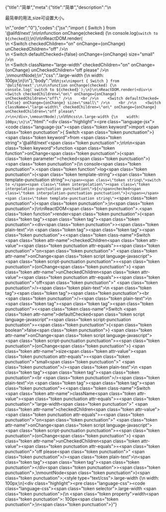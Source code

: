 {"title":"简单","meta":{"title":"简单","description":"\n<p>最简单的用法,size可设置大小。</p>\n","order":"0"},"codes":{"jsx":"import { Switch } from '@alifd/next';\n\n\nfunction onChange(checked) {\n    console.log(`switch to ${checked}`);\n}\n\nReactDOM.render(<div>\n    <Switch checkedChildren=\"on\" onChange={onChange} unCheckedChildren=\"off\" />\n    <br />\n    <Switch defaultChecked={false} onChange={onChange} size=\"small\" />\n    <br />\n    <Switch className=\"large-width\" checkedChildren=\"on\" onChange={onChange} unCheckedChildren=\"off please\" />\n</div>,\nmountNode);\n","css":".large-width {\n    width: 100px;\n}\n"},"body":"\n\n````jsx\nimport { Switch } from '@alifd/next';\n\n\nfunction onChange(checked) {\n    console.log(`switch to ${checked}`);\n}\n\nReactDOM.render(<div>\n    <Switch checkedChildren=\"on\" onChange={onChange} unCheckedChildren=\"off\" />\n    <br />\n    <Switch defaultChecked={false} onChange={onChange} size=\"small\" />\n    <br />\n    <Switch className=\"large-width\" checkedChildren=\"on\" onChange={onChange} unCheckedChildren=\"off please\" />\n</div>,\nmountNode);\n````\n\n````css\n.large-width {\n    width: 100px;\n}\n````","html":"<script>(function(){\"use strict\";\n\nvar _next = require(\"@alifd/next\");\n\nfunction onChange(checked) {\n    console.log(\"switch to \" + checked);\n}\n\nReactDOM.render(React.createElement(\n    \"div\",\n    null,\n    React.createElement(_next.Switch, { checkedChildren: \"on\", onChange: onChange, unCheckedChildren: \"off\" }),\n    React.createElement(\"br\", null),\n    React.createElement(_next.Switch, { defaultChecked: false, onChange: onChange, size: \"small\" }),\n    React.createElement(\"br\", null),\n    React.createElement(_next.Switch, { className: \"large-width\", checkedChildren: \"on\", onChange: onChange, unCheckedChildren: \"off please\" })\n), mountNode);})()</script><div class=\"highlight\"><pre class=\"language-jsx\"><code class=\"language-jsx\"><span class=\"token keyword\">import</span> <span class=\"token punctuation\">{</span> Switch <span class=\"token punctuation\">}</span> <span class=\"token keyword\">from</span> <span class=\"token string\">'@alifd/next'</span><span class=\"token punctuation\">;</span>\n\n\n<span class=\"token keyword\">function</span> <span class=\"token function\">onChange</span><span class=\"token punctuation\">(</span><span class=\"token parameter\">checked</span><span class=\"token punctuation\">)</span> <span class=\"token punctuation\">{</span>\n    console<span class=\"token punctuation\">.</span><span class=\"token function\">log</span><span class=\"token punctuation\">(</span><span class=\"token template-string\"><span class=\"token template-punctuation string\">`</span><span class=\"token string\">switch to </span><span class=\"token interpolation\"><span class=\"token interpolation-punctuation punctuation\">${</span>checked<span class=\"token interpolation-punctuation punctuation\">}</span></span><span class=\"token template-punctuation string\">`</span></span><span class=\"token punctuation\">)</span><span class=\"token punctuation\">;</span>\n<span class=\"token punctuation\">}</span>\n\nReactDOM<span class=\"token punctuation\">.</span><span class=\"token function\">render</span><span class=\"token punctuation\">(</span><span class=\"token tag\"><span class=\"token tag\"><span class=\"token punctuation\">&lt;</span>div</span><span class=\"token punctuation\">></span></span><span class=\"token plain-text\">\n    </span><span class=\"token tag\"><span class=\"token tag\"><span class=\"token punctuation\">&lt;</span><span class=\"token class-name\">Switch</span></span> <span class=\"token attr-name\">checkedChildren</span><span class=\"token attr-value\"><span class=\"token punctuation attr-equals\">=</span><span class=\"token punctuation\">\"</span>on<span class=\"token punctuation\">\"</span></span> <span class=\"token attr-name\">onChange</span><span class=\"token script language-javascript\"><span class=\"token script-punctuation punctuation\">=</span><span class=\"token punctuation\">{</span>onChange<span class=\"token punctuation\">}</span></span> <span class=\"token attr-name\">unCheckedChildren</span><span class=\"token attr-value\"><span class=\"token punctuation attr-equals\">=</span><span class=\"token punctuation\">\"</span>off<span class=\"token punctuation\">\"</span></span> <span class=\"token punctuation\">/></span></span><span class=\"token plain-text\">\n    </span><span class=\"token tag\"><span class=\"token tag\"><span class=\"token punctuation\">&lt;</span>br</span> <span class=\"token punctuation\">/></span></span><span class=\"token plain-text\">\n    </span><span class=\"token tag\"><span class=\"token tag\"><span class=\"token punctuation\">&lt;</span><span class=\"token class-name\">Switch</span></span> <span class=\"token attr-name\">defaultChecked</span><span class=\"token script language-javascript\"><span class=\"token script-punctuation punctuation\">=</span><span class=\"token punctuation\">{</span><span class=\"token boolean\">false</span><span class=\"token punctuation\">}</span></span> <span class=\"token attr-name\">onChange</span><span class=\"token script language-javascript\"><span class=\"token script-punctuation punctuation\">=</span><span class=\"token punctuation\">{</span>onChange<span class=\"token punctuation\">}</span></span> <span class=\"token attr-name\">size</span><span class=\"token attr-value\"><span class=\"token punctuation attr-equals\">=</span><span class=\"token punctuation\">\"</span>small<span class=\"token punctuation\">\"</span></span> <span class=\"token punctuation\">/></span></span><span class=\"token plain-text\">\n    </span><span class=\"token tag\"><span class=\"token tag\"><span class=\"token punctuation\">&lt;</span>br</span> <span class=\"token punctuation\">/></span></span><span class=\"token plain-text\">\n    </span><span class=\"token tag\"><span class=\"token tag\"><span class=\"token punctuation\">&lt;</span><span class=\"token class-name\">Switch</span></span> <span class=\"token attr-name\">className</span><span class=\"token attr-value\"><span class=\"token punctuation attr-equals\">=</span><span class=\"token punctuation\">\"</span>large-width<span class=\"token punctuation\">\"</span></span> <span class=\"token attr-name\">checkedChildren</span><span class=\"token attr-value\"><span class=\"token punctuation attr-equals\">=</span><span class=\"token punctuation\">\"</span>on<span class=\"token punctuation\">\"</span></span> <span class=\"token attr-name\">onChange</span><span class=\"token script language-javascript\"><span class=\"token script-punctuation punctuation\">=</span><span class=\"token punctuation\">{</span>onChange<span class=\"token punctuation\">}</span></span> <span class=\"token attr-name\">unCheckedChildren</span><span class=\"token attr-value\"><span class=\"token punctuation attr-equals\">=</span><span class=\"token punctuation\">\"</span>off please<span class=\"token punctuation\">\"</span></span> <span class=\"token punctuation\">/></span></span><span class=\"token plain-text\">\n</span><span class=\"token tag\"><span class=\"token tag\"><span class=\"token punctuation\">&lt;/</span>div</span><span class=\"token punctuation\">></span></span><span class=\"token punctuation\">,</span>\nmountNode<span class=\"token punctuation\">)</span><span class=\"token punctuation\">;</span></code></pre></div><style type=\"text/css\">.large-width {\n    width: 100px;\n}</style><div class=\"highlight\"><pre class=\"language-css\"><code class=\"language-css\"><span class=\"token selector\">.large-width</span> <span class=\"token punctuation\">{</span>\n    <span class=\"token property\">width</span><span class=\"token punctuation\">:</span> 100px<span class=\"token punctuation\">;</span>\n<span class=\"token punctuation\">}</span></code></pre></div>"}
